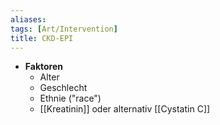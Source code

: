 ```yaml
---
aliases: 
tags: [Art/Intervention]
title: CKD-EPI
---
```

- **Faktoren**
	- Alter
	- Geschlecht
	- Ethnie ("race")
	- [[Kreatinin]] oder alternativ [[Cystatin C]]